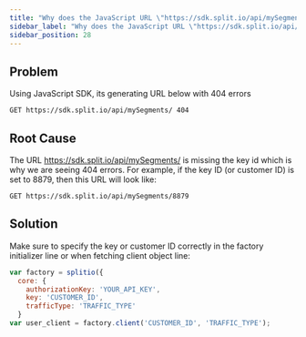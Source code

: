 ```yaml
---
title: "Why does the JavaScript URL \"https://sdk.split.io/api/mySegments/\" return HTTP 404 error?"
sidebar_label: "Why does the JavaScript URL \"https://sdk.split.io/api/mySegments/\" return HTTP 404 error?"
sidebar_position: 28
---
```


<p>
  <button hidden style={{borderRadius:'8px', border:'1px', fontFamily:'Courier New', fontWeight:'800', textAlign:'left'}}> help.split.io link: https://help.split.io/hc/en-us/articles/360019195211-Why-does-the-JavaScript-URL-https-sdk-split-io-api-mySegments-return-HTTP-404-error </button>
</p>

## Problem
Using JavaScript SDK, its generating URL below with 404 errors
```
GET https://sdk.split.io/api/mySegments/ 404
```

## Root Cause

The URL https://sdk.split.io/api/mySegments/ is missing the key id which is why we are seeing 404 errors. For example, if the key ID (or customer ID) is set to 8879, then this URL will look like:
```
GET https://sdk.split.io/api/mySegments/8879
```

## Solution

Make sure to specify the key or customer ID correctly in the factory initializer line or when fetching client object line:

```javascript
var factory = splitio({ 
  core: {
    authorizationKey: 'YOUR_API_KEY',
    key: 'CUSTOMER_ID',
    trafficType: 'TRAFFIC_TYPE'
  }
var user_client = factory.client('CUSTOMER_ID', 'TRAFFIC_TYPE');
```